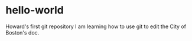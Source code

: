 # hello-world
Howard's first git repository
I am learning how to use git to edit the City of Boston's doc.
